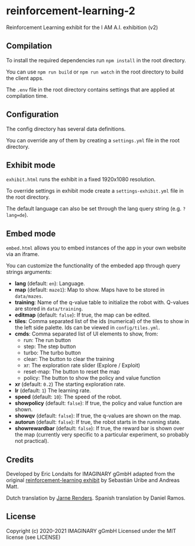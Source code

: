 # reinforcement-learning-2

Reinforcement Learning exhibit for the I AM A.I. exhibition (v2)

## Compilation

To install the required dependencies run `npm install` in the root directory.

You can use `npm run build` or `npm run watch` in the root directory to build the client apps.

The `.env` file in the root directory contains settings that are applied at compilation time.

## Configuration

The config directory has several data definitions.

You can override any of them by creating a `settings.yml` file in the root directory.

## Exhibit mode

`exhibit.html` runs the exhibit in a fixed 1920x1080 resolution.

To override settings in exhibit mode create a `settings-exhibit.yml` file in the root directory.

The default language can also be set through the lang query string (e.g. `?lang=de`).

## Embed mode

`embed.html` allows you to embed instances of the app in your own website via an iframe.

You can customize the functionality of the embeded app through query strings arguments:

- **lang** (default: `en`): Language.
- **map** (default: `maze1`): Map to show. Maps have to be stored in `data/mazes`.
- **training**: Name of the q-value table to initialize the robot with. Q-values are stored in `data/training`.
- **editmap** (default: `false`): If true, the map can be edited.
- **tiles**: Comma separated list of the ids (numerical) of the tiles to show in the left side palette. Ids can be viewed in `config/tiles.yml`.
- **cmds**: Comma separated list of UI elements to show, from:
  - run: The run button
  - step: The step button
  - turbo: The turbo button
  - clear: The button to clear the training
  - xr: The exploration rate slider (Explore / Exploit)
  - reset-map: The button to reset the map
  - policy: The button to show the policy and value function
- **xr** (default: `0.2`) The starting exploration rate.
- **lr** (default: `1`) The learning rate.
- **speed** (default: `10`): The speed of the robot.
- **showpolicy** (default: `false`): If true, the policy and value function are shown.
- **showqv** (default: `false`): If true, the q-values are shown on the map.
- **autorun** (default: `false`): If true, the robot starts in the running state.
- **showrewardbar** (default: `false`): If true, the reward bar is shown over the map (currently very specific to a particular
  experiment, so probably not practical).

## Credits

Developed by Eric Londaits for IMAGINARY gGmbH adapted from the original
[reinforcement-learning exhibit](https://github.com/IMAGINARY/reinforcement-learning/)
by Sebastián Uribe and Andreas Matt.

Dutch translation by [Jarne Renders](https://github.com/JarneRenders).
Spanish translation by Daniel Ramos.

## License

Copyright (c) 2020-2021 IMAGINARY gGmbH
Licensed under the MIT license (see LICENSE)
